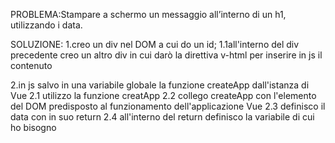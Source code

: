 PROBLEMA:Stampare a schermo un messaggio all’interno di un h1, utilizzando i data.

SOLUZIONE:
1.creo un div nel DOM a cui do un id;
    1.1all'interno del div precedente creo un altro div in cui darò la direttiva v-html per inserire in js il contenuto  

2.in js salvo in una variabile globale la funzione createApp dall'istanza di Vue
    2.1 utilizzo la funzione creatApp
    2.2 collego createApp con l'elemento del DOM predisposto al funzionamento dell'applicazione Vue
    2.3 definisco il data con in suo return
    2.4 all'interno del return definisco la variabile di cui ho bisogno
